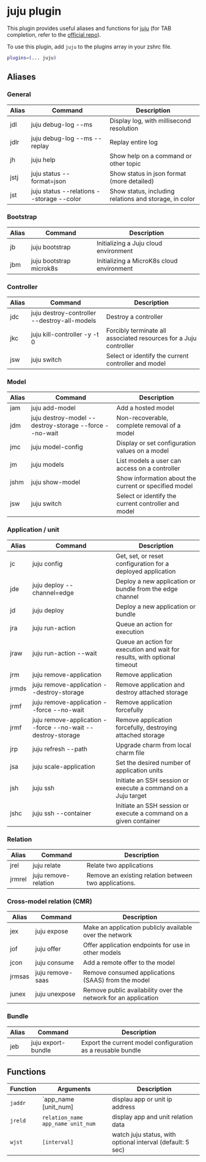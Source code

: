 # juju plugin

This plugin provides useful aliases and functions for [juju](https://juju.is/)
(for TAB completion, refer to the 
[official repo](https://github.com/juju/juju/blob/develop/etc/bash_completion.d/juju)).

To use this plugin, add `juju` to the plugins array in your zshrc file.

```zsh
plugins=(... juju)
```

## Aliases

### General
| Alias | Command                                                | Description                                                               |
|-------|--------------------------------------------------------|---------------------------------------------------------------------------|
| jdl   | juju debug-log --ms                                    | Display log, with millisecond resolution                                  |
| jdlr  | juju debug-log --ms --replay                           | Replay entire log                                                         |
| jh    | juju help                                              | Show help on a command or other topic                                     |
| jstj  | juju status --format=json                              | Show status in json format (more detailed)                                |
| jst   | juju status --relations --storage --color              | Show status, including relations and storage, in color                    |

### Bootstrap
| Alias | Command                                                | Description                                                               |
|-------|--------------------------------------------------------|---------------------------------------------------------------------------|
| jb    | juju bootstrap                                         | Initializing a Juju cloud environment                                     |
| jbm   | juju bootstrap microk8s                                | Initializing a MicroK8s cloud environment                                 |

### Controller
| Alias | Command                                                | Description                                                               |
|-------|--------------------------------------------------------|---------------------------------------------------------------------------|
| jdc   | juju destroy-controller --destroy-all-models           | Destroy a controller                                                      |
| jkc   | juju kill-controller -y -t 0                           | Forcibly terminate all associated resources for a Juju controller         |
| jsw   | juju switch                                            | Select or identify the current controller and model                       |

### Model
| Alias | Command                                                | Description                                                               |
|-------|--------------------------------------------------------|---------------------------------------------------------------------------|
| jam   | juju add-model                                         | Add a hosted model                                                        |
| jdm   | juju destroy-model --destroy-storage --force --no-wait | Non-recoverable, complete removal of a model                              |
| jmc   | juju model-config                                      | Display or set configuration values on a model                            |
| jm    | juju models                                            | List models a user can access on a controller                             |
| jshm  | juju show-model                                        | Show information about the current or specified model                     |
| jsw   | juju switch                                            | Select or identify the current controller and model                       |

### Application / unit
| Alias | Command                                                | Description                                                               |
|-------|--------------------------------------------------------|---------------------------------------------------------------------------|
| jc    | juju config                                            | Get, set, or reset configuration for a deployed application               |
| jde   | juju deploy --channel=edge                             | Deploy a new application or bundle from the edge channel                  |
| jd    | juju deploy                                            | Deploy a new application or bundle                                        |
| jra   | juju run-action                                        | Queue an action for execution                                             |
| jraw  | juju run-action --wait                                 | Queue an action for execution and wait for results, with optional timeout |
| jrm   | juju remove-application                                | Remove application                                                        |
| jrmds | juju remove-application --destroy-storage              | Remove application and destroy attached storage                           |
| jrmf  | juju remove-application --force --no-wait              | Remove application forcefully                                             |
| jrmf  | juju remove-application --force --no-wait --destroy-storage | Remove application forcefully, destroying attached storage           |
| jrp   | juju refresh --path                                    | Upgrade charm from local charm file                                       |
| jsa   | juju scale-application                                 | Set the desired number of application units                               |
| jsh   | juju ssh                                               | Initiate an SSH session or execute a command on a Juju target             |
| jshc  | juju ssh --container                                   | Initiate an SSH session or execute a command on a given container         |

### Relation
| Alias  | Command                                               | Description                                                               |
|--------|-------------------------------------------------------|---------------------------------------------------------------------------|
| jrel   | juju relate                                           | Relate two applications                                                   |
| jrmrel | juju remove-relation                                  | Remove an existing relation between two applications.                     |

### Cross-model relation (CMR)
| Alias  | Command                                               | Description                                                               |
|--------|-------------------------------------------------------|---------------------------------------------------------------------------|
| jex    | juju expose                                           | Make an application publicly available over the network                   |
| jof    | juju offer                                            | Offer application endpoints for use in other models                       |
| jcon   | juju consume                                          | Add a remote offer to the model                                           |
| jrmsas | juju remove-saas                                      | Remove consumed applications (SAAS) from the model                        |
| junex  | juju unexpose                                         | Remove public availability over the network for an application            |

### Bundle
| Alias | Command                                                | Description                                                               |
|-------|--------------------------------------------------------|---------------------------------------------------------------------------|
| jeb   | juju export-bundle                                     | Export the current model configuration as a reusable bundle               |

## Functions

| Function | Arguments                         | Description                                                |
|----------|-----------------------------------|------------------------------------------------------------|
| `jaddr`  | `app_name [unit_num]              | displau app or unit ip address                             |
| `jreld`  | `relation_name app_name unit_num` | display app and unit relation data                         |
| `wjst`   | `[interval]`                      | watch juju status, with optional interval (default: 5 sec) |

